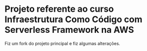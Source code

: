 # Projeto referente ao curso Infraestrutura Como Código com Serverless Framework na AWS

Fiz um fork do projeto principal e fiz algumas alterações.
